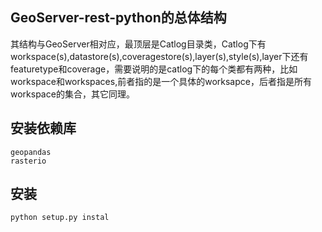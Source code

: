 ## GeoServer-rest-python的总体结构
其结构与GeoServer相对应，最顶层是Catlog目录类，Catlog下有workspace(s),datastore(s),coveragestore(s),layer(s),style(s),layer下还有featuretype和coverage，需要说明的是catlog下的每个类都有两种，比如workspace和workspaces,前者指的是一个具体的worksapce，后者指是所有workspace的集合，其它同理。
## 安装依赖库
```
geopandas
rasterio
```
## 安装
```
python setup.py instal
```
